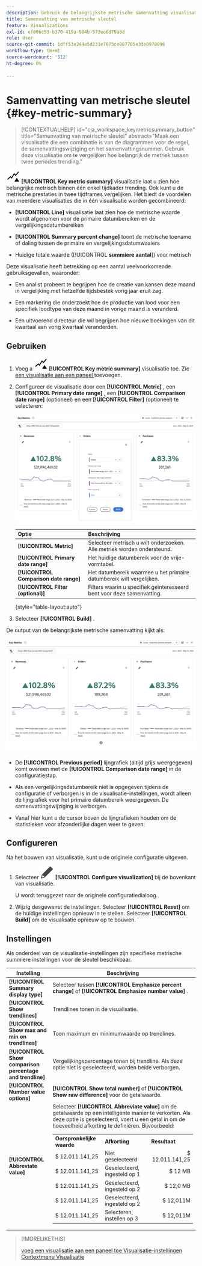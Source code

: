 ```yaml
---
description: Gebruik de belangrijkste metrische samenvatting visualisatie om metrische prestaties over twee chronologie te vergelijken.
title: Samenvatting van metrische sleutel
feature: Visualizations
exl-id: ef606c53-b370-419a-904b-573ee6d70a8d
role: User
source-git-commit: 1dff53e244e5d231e7075ce087705e33e0978096
workflow-type: tm+mt
source-wordcount: '512'
ht-degree: 0%

---
```


# Samenvatting van metrische sleutel {#key-metric-summary}

<!-- markdownlint-disable MD034 -->

>[!CONTEXTUALHELP]
>id="cja_workspace_keymetricsummary_button"
>title="Samenvatting van metrische sleutel"
>abstract="Maak een visualisatie die een combinatie is van de diagrammen voor de regel, de samenvattingswijziging en het samenvattingsnummer. Gebruik deze visualisatie om te vergelijken hoe belangrijk de metriek tussen twee periodes trending."

<!-- markdownlint-enable MD034 -->


![ KeyMetrics ](/help/assets/icons/KeyMetrics.svg) **[!UICONTROL Key metric summary]** visualisatie laat u zien hoe belangrijke metrisch binnen één enkel tijdkader trending. Ook kunt u de metrische prestaties in twee tijdframes vergelijken. Het biedt de voordelen van meerdere visualisaties die in één visualisatie worden gecombineerd:

* **[!UICONTROL Line]** visualisatie laat zien hoe de metrische waarde wordt afgenomen voor de primaire datumbereiken en de vergelijkingsdatumbereiken

* **[!UICONTROL Summary percent change]** toont de metrische toename of daling tussen de primaire en vergelijkingsdatumwaaiers

* Huidige totale waarde ([!UICONTROL **summiere aantal**]) voor metrisch

Deze visualisatie heeft betrekking op een aantal veelvoorkomende gebruiksgevallen, waaronder:

* Een analist probeert te begrijpen hoe de creatie van kansen deze maand in vergelijking met hetzelfde tijdsbestek vorig jaar eruit zag.

* Een markering die onderzoekt hoe de productie van lood voor een specifiek loodtype van deze maand in vorige maand is veranderd.

* Een uitvoerend directeur die wil begrijpen hoe nieuwe boekingen van dit kwartaal aan vorig kwartaal veranderden.

## Gebruiken

1. Voeg a ![ KeyMetrics ](/help/assets/icons/KeyMetrics.svg) **[!UICONTROL Key metric summary]** visualisatie toe. Zie [ een visualisatie aan een paneel ](freeform-analysis-visualizations.md#add-visualizations-to-a-panel) toevoegen.

1. Configureer de visualisatie door een **[!UICONTROL Metric]** , een **[!UICONTROL Primary date range]** , een **[!UICONTROL Comparison date range]** (optioneel) en een **[!UICONTROL Filter]** (optioneel) te selecteren:

   ![ Zeer belangrijke metrische configuratie die de opties voor metrisch, primaire datumwaaier, de waaier van de vergelijkingsdatum, en segment tonen.](assets/key-metrics-config.png)

   | Optie | Beschrijving |
   | --- | --- |
   | **[!UICONTROL Metric]** | Selecteer metrisch u wilt onderzoeken. Alle metriek worden ondersteund. |
   | **[!UICONTROL Primary date range]** | Het huidige datumbereik voor de vrije-vormtabel. |
   | **[!UICONTROL Comparison date range]** | Het datumbereik waarmee u het primaire datumbereik wilt vergelijken. |
   | **[!UICONTROL Filter (optional)]** | Filters waarin u specifiek geïnteresseerd bent voor deze samenvatting. |

   {style="table-layout:auto"}

1. Selecteer **[!UICONTROL Build]** .

<!--## How the Key Metric Summary visualization handles the comparison date range

(This will probably release in January. Per Jaden Howell)

* If the primary date range is set to the panel date range, there are 2-6 options that are considered 'relative' to the primary date range. These usually include the previous period (same amount of time immediately proceeding the primary date range), and 52 weeks prior to that date range.

* If the comparison date range is set to one of the 'relative' options, upon updating the primary date range, the comparison date range updates to the period immediate preceding the panel date range.

* If your comparison date range is *not* set to a 'relative' option, then updating the panel date range changes your primary date range, but has no effect on the comparison date range.

**Example 1**

Primary date range is set to the panel's date range: 'Yesterday'
Comparison date range is set to a relative date range, one of: 'Previous day', 'Same day last week', 'Same day 4 weeks prior', 'Same day last month', 'Same day last year', or 'Same day 52 weeks prior'.
When I change the panel's date range to 'This month', the comparison date range will update to 'Previous month'.

**Example 2**
 
Primary date range is set to the panel's date range: 'Yesterday'
Comparison date range is set to a non-relative date range, such as 'Feb 2nd, 2022', 'Highest sales day', 'Last week', etc. 

>[!NOTE]
>
>Last week is relative to the day the project is opened on, but it is not based on the panel's date range of 'Yesterday'. In other cases, such as if the panel's date range was 'This week', it may be relative.

When you change the panel's date range to '4 days ago', the comparison date range remains at the previous selection. -->

De output van de belangrijkste metrische samenvatting kijkt als:

![ Zeer belangrijke metrische output die de metische, summiere verandering, samenvattingsaantal, en lijngrafieken tonen.](assets/key-metrics.png)

* De **[!UICONTROL Previous period]** lijngrafiek (altijd grijs weergegeven) komt overeen met de **[!UICONTROL Comparison date range]** in de configuratiestap.

* Als een vergelijkingsdatumbereik niet is opgegeven tijdens de configuratie of verborgen is in de visualisatie-instellingen, wordt alleen de lijngrafiek voor het primaire datumbereik weergegeven. De samenvattingswijziging is verborgen.

* Vanaf hier kunt u de cursor boven de lijngrafieken houden om de statistieken voor afzonderlijke dagen weer te geven:


## Configureren

Na het bouwen van visualisatie, kunt u de originele configuratie uitgeven.

1. Selecteer ![ uitgeven ](/help/assets/icons/Edit.svg) **[!UICONTROL Configure visualization]** bij de bovenkant van visualisatie.

   U wordt teruggezet naar de originele configuratiedialoog.

1. Wijzig desgewenst de instellingen. Selecteer **[!UICONTROL Reset]** om de huidige instellingen opnieuw in te stellen. Selecteer **[!UICONTROL Build]** om de visualisatie opnieuw op te bouwen.

## Instellingen

Als onderdeel van de visualisatie-instellingen zijn specifieke metrische summiere instellingen voor de sleutel beschikbaar.

| Instelling | Beschrijving |
|---|---|
| **[!UICONTROL Summary display type]** | Selecteer tussen **[!UICONTROL Emphasize percent change]** of **[!UICONTROL Emphasize number value]** . |
| **[!UICONTROL Show trendlines]** | Trendlines tonen in de visualisatie. |
| **[!UICONTROL Show max and min on trendlines]** | Toon maximum en minimumwaarde op trendlines. |
| **[!UICONTROL Show comparison percentage and trendline]** | Vergelijkingspercentage tonen bij trendline. Als deze optie niet is geselecteerd, worden beide verborgen. |
| **[!UICONTROL Number value options]** | **[!UICONTROL Show total number]** of **[!UICONTROL Show raw difference]** voor de getalwaarde. |
| **[!UICONTROL Abbreviate value]** | Selecteer **[!UICONTROL Abbreviate value]** om de getalwaarde op een intelligente manier te verkorten. Als deze optie is geselecteerd, voert u een getal in om de hoeveelheid afkorting te definiëren. Bijvoorbeeld:<br/><table><tr><td>**Oorspronkelijke waarde**</td><td>**Afkorting**</td><td>**Resultaat**</td></tr><tr><td>$ 12.011.141,25</td><td>Niet geselecteerd</td><td  align="right">$ 12.011.141,25</td></tr><tr><td>$ 12.011.141,25</td><td>Geselecteerd, ingesteld op 1</td><td align="right">$ 12 MB</td></tr><tr><td>$ 12.011.141,25</td><td>Geselecteerd, ingesteld op 2</td><td  align="right">$ 12,0 MB</td></tr><tr><td>$ 12.011.141,25</td><td>Geselecteerd, ingesteld op 2</td><td align="right">$ 12,011M</td></tr><tr><td>$ 12.011.141,25</td><td>Selecteren, instellen op 3</td><td align="right">$ 12,011M</td></tr></table> |

>[!MORELIKETHIS]
>
>[ voeg een visualisatie aan een paneel toe ](/help/analysis-workspace/visualizations/freeform-analysis-visualizations.md#add-visualizations-to-a-panel)
>[Visualisatie-instellingen ](/help/analysis-workspace/visualizations/freeform-analysis-visualizations.md#settings)
>[Contextmenu Visualisatie ](/help/analysis-workspace/visualizations/freeform-analysis-visualizations.md#context-menu)
>
